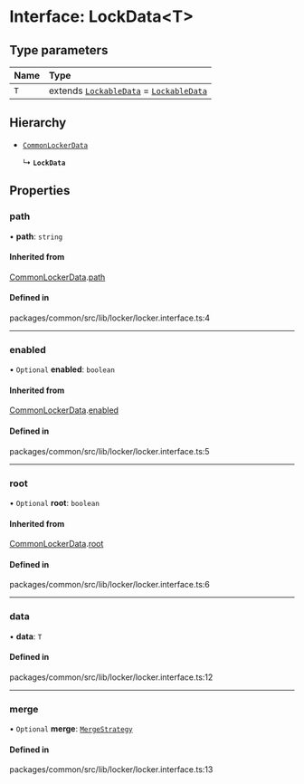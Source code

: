 # Interface: LockData<T\>

## Type parameters

| Name | Type                                                                                            |
| :--- | :---------------------------------------------------------------------------------------------- |
| `T`  | extends [`LockableData`](../types/LockableData.md) = [`LockableData`](../types/LockableData.md) |

## Hierarchy

- [`CommonLockerData`](CommonLockerData.md)

  ↳ **`LockData`**

## Properties

### path

• **path**: `string`

#### Inherited from

[CommonLockerData](CommonLockerData.md).[path](CommonLockerData.md#path)

#### Defined in

packages/common/src/lib/locker/locker.interface.ts:4

---

### enabled

• `Optional` **enabled**: `boolean`

#### Inherited from

[CommonLockerData](CommonLockerData.md).[enabled](CommonLockerData.md#enabled)

#### Defined in

packages/common/src/lib/locker/locker.interface.ts:5

---

### root

• `Optional` **root**: `boolean`

#### Inherited from

[CommonLockerData](CommonLockerData.md).[root](CommonLockerData.md#root)

#### Defined in

packages/common/src/lib/locker/locker.interface.ts:6

---

### data

• **data**: `T`

#### Defined in

packages/common/src/lib/locker/locker.interface.ts:12

---

### merge

• `Optional` **merge**: [`MergeStrategy`](../enums/MergeStrategy.md)

#### Defined in

packages/common/src/lib/locker/locker.interface.ts:13
